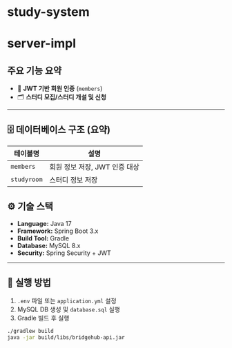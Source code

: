 # study-system
# server-impl

## 주요 기능 요약

- 🔐 **JWT 기반 회원 인증** (`members`)
- 🗂️ **스터디 모집/스터디 개설 및 신청**
---

## 🗄️ 데이터베이스 구조 (요약)

| 테이블명            | 설명                  |
|---------------------|---------------------|
| `members`           | 회원 정보 저장, JWT 인증 대상 |
| `studyroom`             | 스터디 정보 저장           |



## ⚙️ 기술 스택

- **Language:** Java 17
- **Framework:** Spring Boot 3.x
- **Build Tool:** Gradle
- **Database:** MySQL 8.x
- **Security:** Spring Security + JWT
---

## 🚀 실행 방법

1. `.env` 파일 또는 `application.yml` 설정
2. MySQL DB 생성 및 `database.sql` 실행
3. Gradle 빌드 후 실행

```bash
./gradlew build
java -jar build/libs/bridgehub-api.jar

